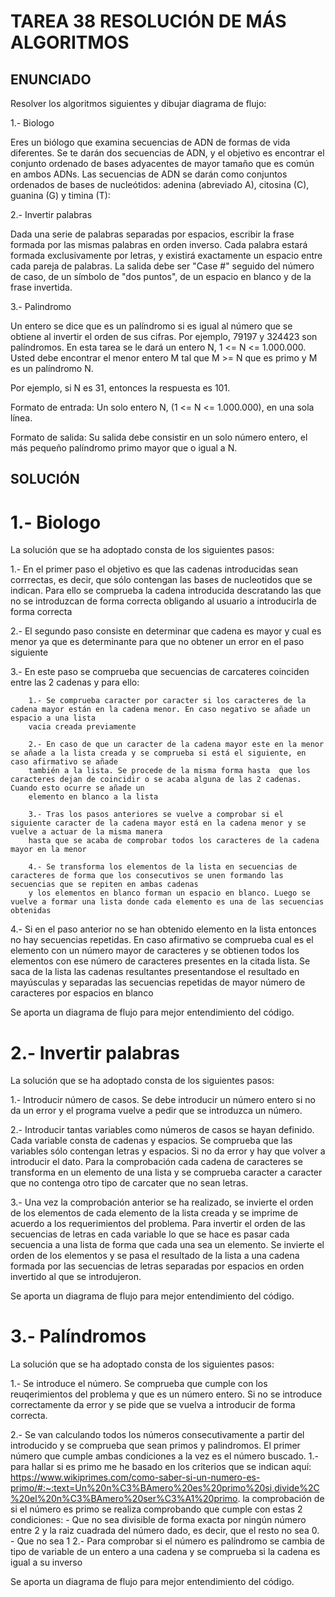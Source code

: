 # TAREA 38 RESOLUCIÓN DE MÁS ALGORITMOS

## ENUNCIADO

Resolver los algoritmos siguientes y dibujar diagrama de flujo:

1.- Biologo

Eres un biólogo que examina secuencias de ADN de formas de vida diferentes. Se te darán dos secuencias de ADN, y el objetivo es encontrar el 
conjunto ordenado de bases adyacentes de mayor tamaño que es común en ambos ADNs.
Las secuencias de ADN se darán como conjuntos ordenados de bases de nucleótidos: adenina (abreviado A), citosina (C), guanina (G) y timina (T):

2.- Invertir palabras

Dada una serie de palabras separadas por espacios, escribir la frase formada por las mismas palabras en orden inverso. Cada palabra estará formada exclusivamente por letras, 
y existirá exactamente un espacio entre cada pareja de palabras. La salida debe ser "Case #" seguido del número de caso, de un símbolo de "dos puntos", de un espacio en blanco 
y de la frase invertida.

3.- Palindromo

Un entero se dice que es un palíndromo si es igual al número que se obtiene al invertir el orden de sus cifras. Por ejemplo, 79197 y 324423 son palíndromos. 
En esta tarea se le dará un entero N, 1 <= N <= 1.000.000. Usted debe encontrar el menor entero M tal que M >= N que es primo y M es un palíndromo N.

Por ejemplo, si N es 31, entonces la respuesta es 101.

Formato de entrada:
Un solo entero N, (1 <= N <= 1.000.000), en una sola línea.

Formato de salida:
Su salida debe consistir en un solo número entero, el más pequeño palíndromo primo mayor que o igual a N.

## SOLUCIÓN

# 1.- Biologo

La solución que se ha adoptado consta de los siguientes pasos:

1.- En el primer paso el objetivo es que las cadenas introducidas sean corrrectas, es decir, que sólo contengan las bases de nucleotidos que se indican. Para ello
se comprueba la cadena introducida descratando las que no se introduzcan de forma correcta obligando al usuario a introducirla de forma correcta

2.- El segundo paso consiste en determinar que cadena es mayor y cual es menor ya que es determinante para que no obtener un error en el paso siguiente

3.- En este paso se comprueba que secuencias de carcateres coinciden entre las 2 cadenas y para ello:

        1.- Se comprueba caracter por caracter si los caracteres de la cadena mayor están en la cadena menor. En caso negativo se añade un espacio a una lista
        vacia creada previamente
        
        2.- En caso de que un caracter de la cadena mayor este en la menor se añade a la lista creada y se comprueba si está el siguiente, en caso afirmativo se añade 
        también a la lista. Se procede de la misma forma hasta  que los caracteres dejan de coincidir o se acaba alguna de las 2 cadenas. Cuando esto ocurre se añade un 
        elemento en blanco a la lista
        
        3.- Tras los pasos anteriores se vuelve a comprobar si el siguiente caracter de la cadena mayor está en la cadena menor y se vuelve a actuar de la misma manera 
        hasta que se acaba de comprobar todos los caracteres de la cadena mayor en la menor
        
        4.- Se transforma los elementos de la lista en secuencias de caracteres de forma que los consecutivos se unen formando las secuencias que se repiten en ambas cadenas
        y los elementos en blanco forman un espacio en blanco. Luego se vuelve a formar una lista donde cada elemento es una de las secuencias obtenidas
        
 4.- Si en el paso anterior no se han obtenido elemento en la lista entonces no hay secuencias repetidas.
 En caso afirmativo se comprueba cual es el elemento con un número mayor de caracteres y se obtienen todos los elementos con ese número de caracteres presentes en la citada
 lista. Se saca de la lista las cadenas resultantes presentandose el resultado en mayúsculas y separadas las secuencias repetidas de mayor número de caracteres por espacios
 en blanco
         
Se aporta un diagrama de flujo para mejor entendimiento del código. 

# 2.- Invertir palabras

La solución que se ha adoptado consta de los siguientes pasos:

1.- Introducir número de casos. Se debe introducir un número entero si no da un error y el programa vuelve a pedir que se introduzca un número.

2.- Introducir tantas variables como números de casos se hayan definido. Cada variable consta de cadenas y espacios. Se comprueba que las variables sólo contengan letras y espacios. Si no da error y hay que volver a introducir el dato. Para la comprobación cada cadena de caracteres se transforma en un elemento de una lista y se comprueba caracter a caracter que no contenga otro tipo de carcater que no sean letras.

3.- Una vez la comprobación anterior se ha realizado, se invierte el orden de los elementos de cada elemento de la lista creada y se imprime de acuerdo a los requerimientos del problema. Para invertir el orden de las secuencias de letras en cada variable lo que se hace es pasar cada secuencia a una lista de forma que cada una sea un elemento. Se invierte el orden de los elementos y se pasa el resultado de la lista a una cadena formada por las secuencias de letras separadas por espacios en orden invertido al que se introdujeron.

Se aporta un diagrama de flujo para mejor entendimiento del código.

# 3.- Palíndromos

La solución que se ha adoptado consta de los siguientes pasos:

1.- Se introduce el número. Se comprueba que cumple con los reuqerimientos del problema y que es un número entero. Si no se introduce correctamente da error y se pide que se vuelva a introducir de forma correcta.

2.- Se van calculando todos los números consecutivamente a partir del introducido y se comprueba que sean primos y palindromos. El primer número que cumple ambas condiciones a la vez es el número buscado.
        1.- para hallar si es primo me he basado en los criterios que se indican aquí:
        https://www.wikiprimes.com/como-saber-si-un-numero-es-primo/#:~:text=Un%20n%C3%BAmero%20es%20primo%20si,divide%2C%20el%20n%C3%BAmero%20ser%C3%A1%20primo.
        la comprobación de si el número es primo se realiza comprobando que cumple con estas 2 condiciones:
                - Que no sea divisible de forma exacta por ningún número entre 2 y la raiz cuadrada del número dado, es decir, que el resto no sea 0.
                - Que no sea 1
        2.- Para comprobar si el número es palíndromo se cambia de tipo de variable de un entero a una cadena y se comprueba si la cadena es igual a su inverso

Se aporta un diagrama de flujo para mejor entendimiento del código.






